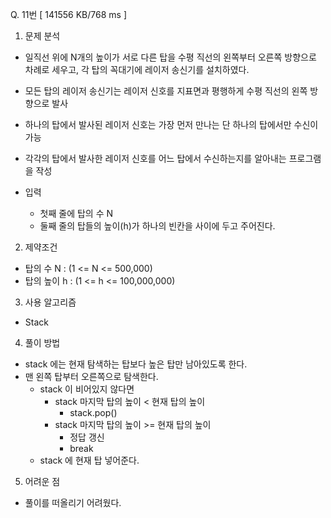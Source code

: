 Q. 11번 [ 141556 KB/768 ms ]

1. 문제 분석
- 일직선 위에 N개의 높이가 서로 다른 탑을 수평 직선의 왼쪽부터 오른쪽 방향으로 차례로 세우고, 각 탑의 꼭대기에 레이저 송신기를 설치하였다.
- 모든 탑의 레이저 송신기는 레이저 신호를 지표면과 평행하게 수평 직선의 왼쪽 방향으로 발사
- 하나의 탑에서 발사된 레이저 신호는 가장 먼저 만나는 단 하나의 탑에서만 수신이 가능
- 각각의 탑에서 발사한 레이저 신호를 어느 탑에서 수신하는지를 알아내는 프로그램을 작성


- 입력
  - 첫째 줄에 탑의 수 N
  - 둘째 줄의 탑들의 높이(h)가 하나의 빈칸을 사이에 두고 주어진다.

2. 제약조건
- 탑의 수 N : (1 <= N <= 500,000)
- 탑의 높이 h : (1 <= h <= 100,000,000)

3. 사용 알고리즘
- Stack

4. 풀이 방법
- stack 에는 현재 탐색하는 탑보다 높은 탑만 남아있도록 한다.
- 맨 왼쪽 탑부터 오른쪽으로 탐색한다.
  - stack 이 비어있지 않다면
    - stack 마지막 탑의 높이 < 현재 탑의 높이
      - stack.pop()
    - stack 마지막 탑의 높이 >= 현재 탑의 높이
      - 정답 갱신
      - break
  - stack 에 현재 탑 넣어준다.

5. 어려운 점
- 풀이를 떠올리기 어려웠다.